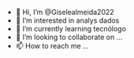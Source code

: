 - 👋 Hi, I’m @Giselealmeida2022
- 👀 I’m interested in analys dados 
- 🌱 I’m currently learning tecnólogo
- 💞️ I’m looking to collaborate on ...
- 📫 How to reach me ...

<!---
Giselealmeida2022/Giselealmeida2022 is a ✨ special ✨ repository because its `README.md` (this file) appears on your GitHub profile.
You can click the Preview link to take a look at your changes.
--->
